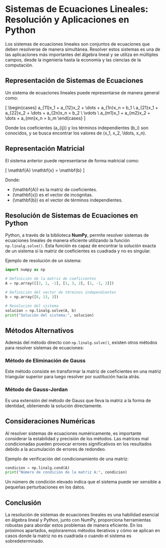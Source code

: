 # Sistemas de Ecuaciones Lineales: Resolución y Aplicaciones en Python

Los sistemas de ecuaciones lineales son conjuntos de ecuaciones que deben resolverse de manera simultánea. Resolver estos sistemas es una de las aplicaciones más importantes del álgebra lineal y se utiliza en múltiples campos, desde la ingeniería hasta la economía y las ciencias de la computación.

## Representación de Sistemas de Ecuaciones

Un sistema de ecuaciones lineales puede representarse de manera general como:

\[
\begin{cases}
a_{11}x_1 + a_{12}x_2 + \dots + a_{1n}x_n = b_1 \\
a_{21}x_1 + a_{22}x_2 + \dots + a_{2n}x_n = b_2 \\
\vdots \\
a_{m1}x_1 + a_{m2}x_2 + \dots + a_{mn}x_n = b_m
\end{cases}
\]

Donde los coeficientes \(a_{ij}\) y los términos independientes \(b_i\) son conocidos, y se busca encontrar los valores de \(x_1, x_2, \ldots, x_n\).

## Representación Matricial

El sistema anterior puede representarse de forma matricial como:

\[
\mathbf{A} \mathbf{x} = \mathbf{b}
\]

Donde:
- \(\mathbf{A}\) es la matriz de coeficientes.
- \(\mathbf{x}\) es el vector de incógnitas.
- \(\mathbf{b}\) es el vector de términos independientes.

## Resolución de Sistemas de Ecuaciones en Python

Python, a través de la biblioteca **NumPy**, permite resolver sistemas de ecuaciones lineales de manera eficiente utilizando la función `np.linalg.solve()`. Esta función es capaz de encontrar la solución exacta de un sistema si la matriz de coeficientes es cuadrada y no es singular.

Ejemplo de resolución de un sistema:

```python
import numpy as np

# Definición de la matriz de coeficientes
A = np.array([[2, 1, -1], [1, 3, 2], [1, -1, 2]])

# Definición del vector de términos independientes
b = np.array([8, 13, 3])

# Resolución del sistema
solucion = np.linalg.solve(A, b)
print("Solución del sistema:", solucion)
```

## Métodos Alternativos

Además del método directo con `np.linalg.solve()`, existen otros métodos para resolver sistemas de ecuaciones:

### Método de Eliminación de Gauss
Este método consiste en transformar la matriz de coeficientes en una matriz triangular superior para luego resolver por sustitución hacia atrás.

### Método de Gauss-Jordan
Es una extensión del método de Gauss que lleva la matriz a la forma de identidad, obteniendo la solución directamente.

## Consideraciones Numéricas

Al resolver sistemas de ecuaciones numéricamente, es importante considerar la estabilidad y precisión de los métodos. Las matrices mal condicionadas pueden provocar errores significativos en los resultados debido a la acumulación de errores de redondeo.

Ejemplo de verificación del condicionamiento de una matriz:

```python
condicion = np.linalg.cond(A)
print("Número de condición de la matriz A:", condicion)
```

Un número de condición elevado indica que el sistema puede ser sensible a pequeñas perturbaciones en los datos.

## Conclusión

La resolución de sistemas de ecuaciones lineales es una habilidad esencial en álgebra lineal y Python, junto con NumPy, proporciona herramientas robustas para abordar estos problemas de manera eficiente. En los próximos apartados, exploraremos métodos iterativos y cómo se aplican en casos donde la matriz no es cuadrada o cuando el sistema es sobredeterminado.

